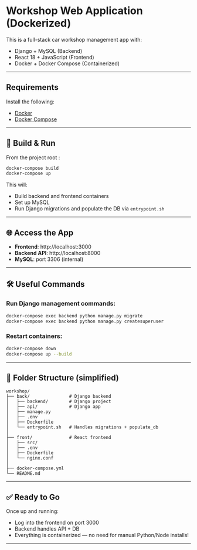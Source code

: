 # Workshop Web Application (Dockerized)

This is a full-stack car workshop management app with:

- Django + MySQL (Backend)
- React 18 + JavaScript (Frontend)
- Docker + Docker Compose (Containerized)

---

## Requirements

Install the following:

- [Docker](https://docs.docker.com/get-docker/)
- [Docker Compose](https://docs.docker.com/compose/)

---

## 🚀 Build & Run

From the project root :

```bash
docker-compose build
docker-compose up
```

This will:

- Build backend and frontend containers
- Set up MySQL
- Run Django migrations and populate the DB via `entrypoint.sh`

---

## 🌐 Access the App

- **Frontend**: http://localhost:3000
- **Backend API**: http://localhost:8000
- **MySQL**: port 3306 (internal)

---

## 🛠 Useful Commands

### Run Django management commands:

```bash
docker-compose exec backend python manage.py migrate
docker-compose exec backend python manage.py createsuperuser
```

### Restart containers:

```bash
docker-compose down
docker-compose up --build
```

---

## 📁 Folder Structure (simplified)

```
workshop/
├── back/               # Django backend
│   ├── backend/        # Django project
│   ├── api/            # Django app
│   ├── manage.py
│   ├── .env
│   ├── Dockerfile
│   └── entrypoint.sh   # Handles migrations + populate_db
│
├── front/              # React frontend
│   ├── src/
│   ├── .env
│   ├── Dockerfile
│   └── nginx.conf
│
├── docker-compose.yml
└── README.md
```

---

## ✅ Ready to Go

Once up and running:

- Log into the frontend on port 3000
- Backend handles API + DB
- Everything is containerized — no need for manual Python/Node installs!

---
